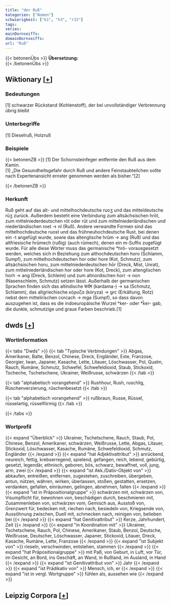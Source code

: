 ```yaml
---
title: "der Ruß"
kategorien: ["Nomen"]
schwierigkeit: ["k1", "h3", "r15"]
tags:
series:
mainDornseiffs:
domainDornseiffs:
url: "Ruß"
---
```


{{< betonenÜbs >}}
**Übersetzung:**  
{{< /betonenÜbs >}}

## Wiktionary [[+](https://de.wiktionary.org/wiki/Ruß)]

### Bedeutungen
[1] schwarzer Rückstand (Kohlenstoff), der bei unvollständiger Verbrennung übrig bleibt  

### Unterbegriffe
[1] Dieselruß, Holzruß  

### Beispiele
{{< betonenZB >}}
[1] Der Schornsteinfeger entfernte den Ruß aus dem Kamin.  
[1] „Die Gesundheitsgefahr durch Ruß und andere Feinstaubteilchen sollte nach Expertenansicht ernster genommen werden als bisher.“[2]  

{{< /betonenZB >}}
### Herkunft
Ruß geht auf das alt- und mittelhochdeutsche ruoʒ und das mitteldeutsche rūʒ zurück. Außerdem besteht eine Verbindung zum altsächsischen hrōt, zum mittelniederdeutschen rōt oder rūt und zum mittelniederländischen und niederländischen roet → nl (Ruß). Andere verwandte Formen sind das mittelhochdeutsche ruost und das frühneuhochdeutsche Rust, bei denen ein -t angefügt wurde, sowie das altenglische hrūm → ang (Ruß) und das altfriesische hrūmech (rußig) (auch rūmech), denen ein m-Suffix zugefügt wurde. Für alle diese Wörter muss das germanische *hrō- vorausgesetzt werden, welches sich in Beziehung zum althochdeutschen horo (Schlamm, Sumpf), zum mittelhochdeutschen hor oder hore (Kot, Schmutz), zum altsächsischen horu, zum mittelniederdeutschen hōr (Dreck, Mist, Unrat), zum mittelniederländischen hor oder hore (Kot, Dreck), zum altenglischen horh → ang (Dreck, Schleim) und zum altnordischen horr → non (Nasenschleim, Schmutz) setzen lässt. Außerhalb der germanischen Sprachen finden sich das altindische कर्दम (kardama-) → sa (Schmutz, Schlamm), das altgriechische κόρυζα (kóryza) → grc (Erkältung, Rotz) nebst dem mittelirischen corcach → mga (Sumpf), so dass davon auszugehen ist, dass es die indoeuropäische Wurzel *ker- oder *k̑er- gab, die dunkle, schmutzige und graue Farben beschrieb.[1]  



## dwds [[+](https://www.dwds.de/wb/Ruß)]

### Wortinformation
{{< tabs "Dwds" >}}
{{< tab "Typische Verbindungen" >}}
Abgas, Amerikaner, Balte, Benzol, Chinese, Dreck, Engländer, Este, Franzose, Georgier, Iwan, Japaner, Kasache, Lette, Litauer, Löschwasser, Pol, Qualm, Rauch, Rumäne, Schmutz, Schwefel, Schwefeldioxid, Staub, Stickoxid, Tscheche, Tschetschene, Ukrainer, Weißrusse, schwärzen
{{< /tab >}}

{{< tab "alphabetisch vorangehend" >}}
Rushhour, Rush, ruschlig, Rüschenverzierung, rüschenbesetzt
{{< /tab >}}

{{< tab "alphabetisch vorangehend" >}}
rußbraun, Russe, Rüssel, rüsselartig, rüsselförmig
{{< /tab >}}

{{< /tabs >}}

### Wortprofil
{{< expand "Überblick" >}} Ukrainer, Tschetschene, Rauch, Staub, Pol, Chinese, Benzol, Amerikaner, schwärzen, Weißrusse, Lette, Abgas, Litauer, Stickoxid, Löschwasser, Kasache, Rumäne, Schwefeldioxid, Schmutz, Engländer {{< /expand >}}
{{< expand "hat Adjektivattribut" >}} anrückend, neureich, fettig, krebserregend, spielend, gefangen, reich, lebend, gebürtig, gesetzt, legendär, ethnisch, geboren, bös, schwarz, bewaffnet, voll, jung, arm, zwei {{< /expand >}}
{{< expand "ist Akk./Dativ-Objekt von" >}} abkaufen, entreißen, entfernen, zugestehen, zuschreiben, übergeben, antun, nützen, währen, wirken, überlassen, stoßen, gestatten, ersetzen, verdanken, gefallen, einräumen, gelingen, abnehmen, fallen {{< /expand >}}
{{< expand "ist in Präpositionalgruppe" >}} schwärzen mit, schwärzen von, Visumpflicht für, bewohnen von, beschädigen durch, beschmieren mit, Zusammenleben von, schwärzen vom, Gemisch aus, Ausstoß von, Grenzwert für, bedecken mit, riechen nach, besiedeln von, Kriegsende von, Aussöhnung zwischen, Duell mit, schmecken nach, reinigen von, belieben bei {{< /expand >}}
{{< expand "hat Genitivattribut" >}} Kerze, Jahrhundert, Zeit {{< /expand >}}
{{< expand "in Koordination mit" >}} Ukrainer, Tschetschene, Rauch, Pol, Chinese, Amerikaner, Staub, Benzol, Deutsche, Weißrusse, Deutscher, Löschwasser, Japaner, Stickoxid, Litauer, Dreck, Kasache, Rumäne, Lette, Franzose {{< /expand >}}
{{< expand "ist Subjekt von" >}} rieseln, verschwinden, entstehen, stammen {{< /expand >}}
{{< expand "hat Präpositionalgruppe" >}} mit Paß, von Geburt, in Luft, vor Tür, im Gesicht, an Bord, ins Geschäft, an Wand, in Rußland, im Ausland, in Hand {{< /expand >}}
{{< expand "ist Genitivattribut von" >}} Jahr {{< /expand >}}
{{< expand "ist Prädikativ von" >}} Mensch, ich, er {{< /expand >}}
{{< expand "ist in vergl. Wortgruppe" >}} fühlen als, aussehen wie {{< /expand >}}

## Leipzig Corpora [[+](https://corpora.uni-leipzig.de/en/res?word=Ruß&corpusId=deu_newscrawl-public_2018)]

